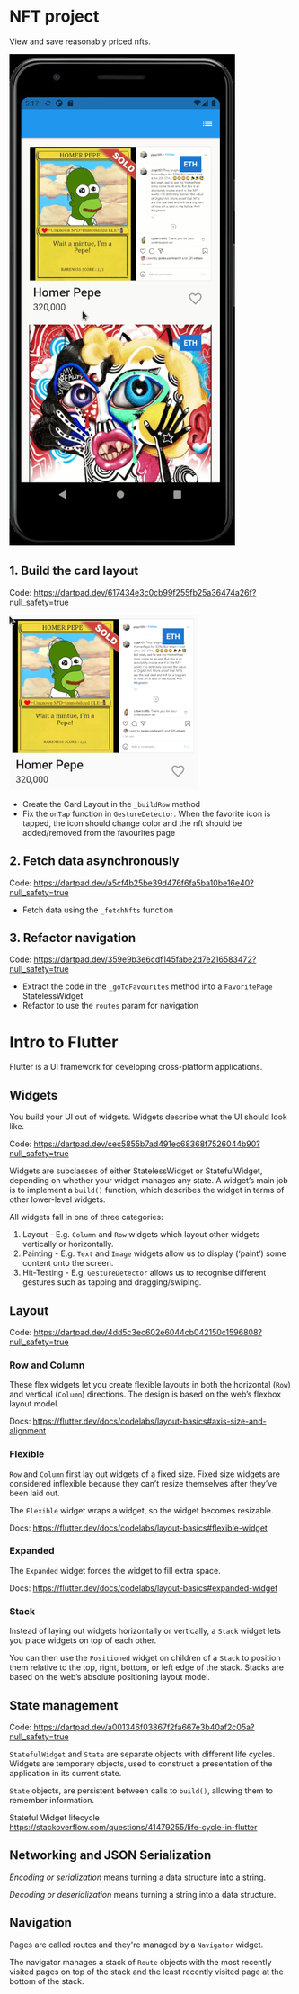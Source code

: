 # NFT project

View and save reasonably priced nfts.

![Demo](assets/nft-demo.gif)

## 1. Build the card layout

Code: https://dartpad.dev/617434e3c0cb99f255fb25a36474a26f?null_safety=true

![Card Layout](assets/card.png)

- Create the Card Layout in the `_buildRow` method
- Fix the `onTap` function in `GestureDetector`. When the favorite icon is tapped, the icon should change color and the nft should be added/removed from the favourites page

## 2. Fetch data asynchronously

Code: https://dartpad.dev/a5cf4b25be39d476f6fa5ba10be16e40?null_safety=true

- Fetch data using the `_fetchNfts` function

## 3. Refactor navigation

Code: https://dartpad.dev/359e9b3e6cdf145fabe2d7e216583472?null_safety=true

- Extract the code in the `_goToFavourites` method into a `FavoritePage` StatelessWidget
- Refactor to use the `routes` param for navigation

# Intro to Flutter

Flutter is a UI framework for developing cross-platform applications.

## Widgets

You build your UI out of widgets. Widgets describe what the UI should look like.

Code: https://dartpad.dev/cec5855b7ad491ec68368f7526044b90?null_safety=true

Widgets are subclasses of either StatelessWidget or StatefulWidget, depending on whether your widget manages any state. A widget’s main job is to implement a `build()` function, which describes the widget in terms of other lower-level widgets.

All widgets fall in one of three categories:

1. Layout - E.g. `Column` and `Row` widgets which layout other widgets vertically or horizontally.
2. Painting - E.g. `Text` and `Image` widgets allow us to display (‘paint’) some content onto the screen.
3. Hit-Testing - E.g. `GestureDetector` allows us to recognise different gestures such as tapping and dragging/swiping.

## Layout

Code: https://dartpad.dev/4dd5c3ec602e6044cb042150c1596808?null_safety=true

### Row and Column

These flex widgets let you create flexible layouts in both the horizontal (`Row`) and vertical (`Column`) directions. The design is based on the web’s flexbox layout model.

Docs: https://flutter.dev/docs/codelabs/layout-basics#axis-size-and-alignment

### Flexible

`Row` and `Column` first lay out widgets of a fixed size. Fixed size widgets are considered inflexible because they can’t resize themselves after they’ve been laid out.

The `Flexible` widget wraps a widget, so the widget becomes resizable.

Docs: https://flutter.dev/docs/codelabs/layout-basics#flexible-widget

### Expanded

The `Expanded` widget forces the widget to fill extra space.

Docs: https://flutter.dev/docs/codelabs/layout-basics#expanded-widget

### Stack

Instead of laying out widgets horizontally or vertically, a `Stack` widget lets you place widgets on top of each other.

You can then use the `Positioned` widget on children of a `Stack` to position them relative to the top, right, bottom, or left edge of the stack. Stacks are based on the web’s absolute positioning layout model.

## State management

Code: https://dartpad.dev/a001346f03867f2fa667e3b40af2c05a?null_safety=true

`StatefulWidget` and `State` are separate objects with different life cycles. Widgets are temporary objects, used to construct a presentation of the application in its current state.

`State` objects, are persistent between calls to `build()`, allowing them to remember information.

Stateful Widget lifecycle
https://stackoverflow.com/questions/41479255/life-cycle-in-flutter

## Networking and JSON Serialization

_Encoding or serialization_ means turning a data structure into a string.

_Decoding or deserialization_ means turning a string into a data structure.

## Navigation

Pages are called routes and they're managed by a `Navigator` widget.

The navigator manages a stack of `Route` objects with the most recently visited pages on top of the stack and the least recently visited page at the bottom of the stack.
